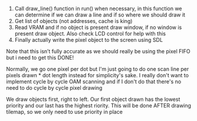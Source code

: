 1. Call draw_line() function in run() when necessary, in this function we can determine if we can draw a line and if so where we should draw it
2. Get list of objects (not addresses, cache is king)
3. Read VRAM and if no object is present draw window, if no window is present draw object. Also check LCD control for help with this
4. Finally actually write the pixel object to the screen using SDL

Note that this isn’t fully accurate as we should really be using the pixel FIFO but i need to get this DONE!

Normally, we go one pixel per dot but I'm just going to do one scan line per pixels drawn * dot length instead for simplicity's sake. I really don't want to implement cycle by cycle OAM scanning and if I don't do that there's no need to do cycle by cycle pixel drawing

We draw objects first, right to left. Our first object drawn has the lowest priority and our last has the highest riority. This will be done AFTER drawing tilemap, so we only need to use priority in place